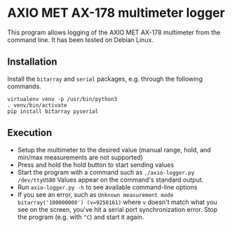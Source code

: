 # AXIO MET AX-178 multimeter logger
This program allows logging of the AXIO MET AX-178 multimeter from
the command line.
It has been tested on Debian Linux.

## Installation
Install the  `bitarray` and `serial` packages, e.g. through
the following commands.

```
virtualenv venv -p /usr/bin/python3
. venv/bin/activate
pip install bitarray pyserial
```

## Execution
* Setup the multimeter to the desired value
  (manual range, hold, and min/max measurements are not supported)
* Press and hold the hold button to start sending values
* Start the program with a command such as `./axio-logger.py /dev/ttyUSB0`
  Values appear on the command's standard output.
* Run `axio-logger.py -h` to see available command-line options
* If you see an error, such as
  `Unknown measurement mode bitarray('100000000') (v=9250161)`
  where `v` doesn't match what you see on the screen, you've hit a
  serial port synchronization error.
  Stop the program (e.g. with `^C`) and start it again.
